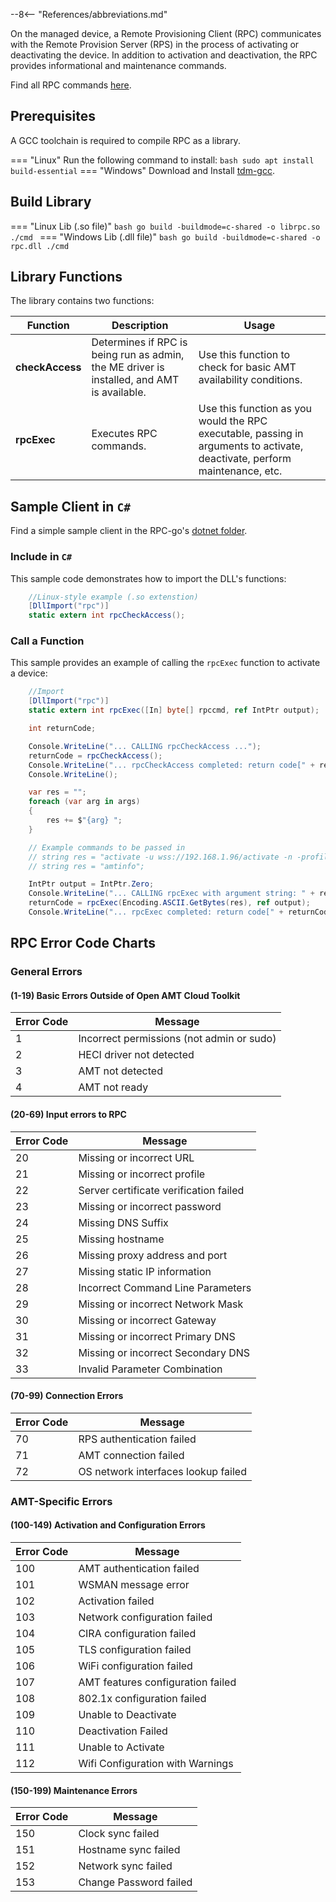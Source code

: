--8<-- "References/abbreviations.md"

On the managed device, a Remote Provisioning Client (RPC) communicates with the Remote Provision Server (RPS) in the process of activating or deactivating the device. In addition to activation and deactivation, the RPC provides informational and maintenance commands. 

Find all RPC commands [here](./commandsRPC.md).

## Prerequisites

A GCC toolchain is required to compile RPC as a library.

=== "Linux"
    Run the following command to install:
    ``` bash
    sudo apt install build-essential
    ```
=== "Windows"
    Download and Install [tdm-gcc](https://jmeubank.github.io/tdm-gcc/download/).


## Build Library

=== "Linux Lib (.so file)"
    ``` bash
    go build -buildmode=c-shared -o librpc.so ./cmd 
    ```
=== "Windows Lib (.dll file)"
    ``` bash
    go build -buildmode=c-shared -o rpc.dll ./cmd
    ```

## Library Functions

The library contains two functions:

| Function        | Description                                                                                | Usage                      |
|-----------------|--------------------------------------------------------------------------------------------|----------------------------|
| **checkAccess** | Determines if RPC is being run as admin, the ME driver is installed, and AMT is available. | Use this function to check for basic AMT availability conditions. |
| **rpcExec**     | Executes RPC commands.                                                                     | Use this function as you would the RPC executable, passing in arguments to activate, deactivate, perform maintenance, etc. |

## Sample Client in `C#`

Find a simple sample client in the RPC-go's [dotnet folder](https://github.com/open-amt-cloud-toolkit/rpc-go/tree/main/samples/dotnet). 

### Include in `C#`

This sample code demonstrates how to import the DLL's functions:

``` c#
    //Linux-style example (.so extenstion)
    [DllImport("rpc")]
    static extern int rpcCheckAccess();
```

### Call a Function

This sample provides an example of calling the `rpcExec` function to activate a device:

``` c#
    //Import
    [DllImport("rpc")]
    static extern int rpcExec([In] byte[] rpccmd, ref IntPtr output);

    int returnCode;

    Console.WriteLine("... CALLING rpcCheckAccess ...");
    returnCode = rpcCheckAccess();
    Console.WriteLine("... rpcCheckAccess completed: return code[" + returnCode + "] ");
    Console.WriteLine();

    var res = "";
    foreach (var arg in args)
    {
        res += $"{arg} ";
    }

    // Example commands to be passed in
    // string res = "activate -u wss://192.168.1.96/activate -n -profile Test_Profile";
    // string res = "amtinfo";

    IntPtr output = IntPtr.Zero;
    Console.WriteLine("... CALLING rpcExec with argument string: " + res);
    returnCode = rpcExec(Encoding.ASCII.GetBytes(res), ref output);
    Console.WriteLine("... rpcExec completed: return code[" + returnCode + "] " + Marshal.PtrToStringAnsi(output));

```
## RPC Error Code Charts

###  General Errors

#### (1-19) Basic Errors Outside of Open AMT Cloud Toolkit

|Error Code| Message                                 |
| -------- | --------------------------------------- |
|1         |Incorrect permissions (not admin or sudo)|
|2         |HECI driver not detected                 |
|3         |AMT not detected                         |
|4         |AMT not ready                            |

#### (20-69) Input errors to RPC

|Error Code| Message                                 |
| -------- | --------------------------------------- |
|20        |Missing or incorrect URL                 |
|21        |Missing or incorrect profile             |
|22        |Server certificate verification failed   |
|23        |Missing or incorrect password            |
|24        |Missing DNS Suffix                       |
|25        |Missing hostname                         |
|26        |Missing proxy address and port           |
|27        |Missing static IP information            |
|28        |Incorrect Command Line Parameters        |
|29        |Missing or incorrect Network Mask        |
|30        |Missing or incorrect Gateway             |
|31        |Missing or incorrect Primary DNS         |
|32        |Missing or incorrect Secondary DNS       |
|33        |Invalid Parameter Combination            |

#### (70-99) Connection Errors

|Error Code| Message                                 |
| -------- | --------------------------------------- |
|70        |RPS authentication failed                |
|71        |AMT connection failed                    |
|72        |OS network interfaces lookup failed      |

### AMT-Specific Errors

#### (100-149) Activation and Configuration Errors

|Error Code| Message                                 |
|----------|-----------------------------------------|
|100       |AMT authentication failed                |
|101       |WSMAN message error                      |
|102       |Activation failed                        |
|103       |Network configuration failed             |
|104       |CIRA configuration failed                |
|105       |TLS configuration failed                 |
|106       |WiFi configuration failed                |
|107       |AMT features configuration failed        |
|108       |802.1x configuration failed              |
|109       |Unable to Deactivate                     |
|110       |Deactivation Failed                      |
|111       |Unable to Activate                       |
|112       |Wifi Configuration with Warnings         |

#### (150-199) Maintenance Errors

|Error Code| Message                                 |
|----------|-----------------------------------------|
|150       |Clock sync failed                        |
|151       |Hostname sync failed                     |
|152       |Network sync failed                      |
|153       |Change Password failed                   |